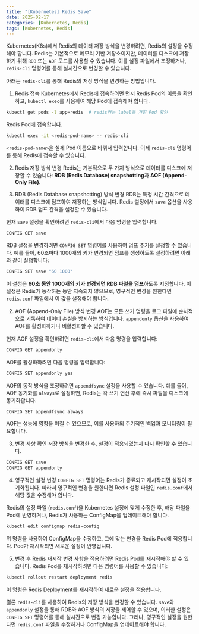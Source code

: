 ```yaml
---
title: "[Kubernetes] Redis Save"
date: 2025-02-17
categories: [Kubernetes, Redis]
tags: [Kubernetes, Redis]
---
```


Kubernetes(K8s)에서 Redis의 데이터 저장 방식을 변경하려면, Redis의 설정을 수정해야 합니다. Redis는 기본적으로 메모리 기반 저장소이지만, 데이터를 디스크에 저장하기 위해 `RDB` 또는 `AOF` 모드를 사용할 수 있습니다. 이를 설정 파일에서 조정하거나, `redis-cli` 명령어를 통해 실시간으로 변경할 수 있습니다.

아래는 `redis-cli`를 통해 Redis의 저장 방식을 변경하는 방법입니다.

1. Redis 접속
Kubernetes에서 Redis에 접속하려면 먼저 Redis Pod의 이름을 확인하고, `kubectl exec`를 사용하여 해당 Pod에 접속해야 합니다.

```bash
kubectl get pods -l app=redis  # redis라는 label을 가진 Pod 확인
```
Redis Pod에 접속합니다.

```bash
kubectl exec -it <redis-pod-name> -- redis-cli
```
`<redis-pod-name>`을 실제 Pod 이름으로 바꿔서 입력합니다. 이제 `redis-cli` 명령어를 통해 Redis에 접속할 수 있습니다.

2. Redis 저장 방식 변경
Redis는 기본적으로 두 가지 방식으로 데이터를 디스크에 저장할 수 있습니다: **RDB (Redis Database) snapshotting**과 **AOF (Append-Only File).**

1. RDB (Redis Database snapshotting) 방식 변경
RDB는 특정 시간 간격으로 데이터를 디스크에 덤프하여 저장하는 방식입니다. Redis 설정에서 `save` 옵션을 사용하여 RDB 덤프 간격을 설정할 수 있습니다.

현재 `save` 설정을 확인하려면 `redis-cli`에서 다음 명령을 입력합니다.

```bash
CONFIG GET save
```
RDB 설정을 변경하려면 `CONFIG SET` 명령어를 사용하여 덤프 주기를 설정할 수 있습니다. 예를 들어, 60초마다 1000개의 키가 변경되면 덤프를 생성하도록 설정하려면 아래와 같이 실행합니다:

```bash
CONFIG SET save "60 1000"
```
이 설정은 **60초 동안 1000개의 키가 변경되면 RDB 파일을 덤프**하도록 지정합니다. 이 설정은 Redis가 동작하는 동안 지속되지 않으므로, 영구적인 변경을 원한다면 `redis.conf` 파일에서 이 값을 설정해야 합니다.

2. AOF (Append-Only File) 방식 변경
AOF는 모든 쓰기 명령을 로그 파일에 순차적으로 기록하여 데이터 손실을 방지하는 방식입니다. `appendonly` 옵션을 사용하여 AOF를 활성화하거나 비활성화할 수 있습니다.

현재 AOF 설정을 확인하려면 `redis-cli`에서 다음 명령을 입력합니다:

```bash
CONFIG GET appendonly
```
AOF를 활성화하려면 다음 명령을 입력합니다:

```bash
CONFIG SET appendonly yes
```
AOF의 동작 방식을 조정하려면 `appendfsync` 설정을 사용할 수 있습니다. 예를 들어, AOF 동기화를 `always`로 설정하면, Redis는 각 쓰기 연산 후에 즉시 파일을 디스크에 동기화합니다.

```bash
CONFIG SET appendfsync always
```
AOF는 성능에 영향을 미칠 수 있으므로, 이를 사용하되 주기적인 백업과 모니터링이 필요합니다.

3. 변경 사항 확인
저장 방식을 변경한 후, 설정이 적용되었는지 다시 확인할 수 있습니다.

```bash
CONFIG GET save
CONFIG GET appendonly
```

4. 영구적인 설정 변경
`CONFIG SET` 명령어는 Redis가 종료되고 재시작되면 설정이 초기화됩니다. 따라서 영구적인 변경을 원한다면 Redis 설정 파일인 `redis.conf`에서 해당 값을 수정해야 합니다.

Redis의 설정 파일 (`redis.conf`)을 Kubernetes 설정에 맞게 수정한 후, 해당 파일을 Pod에 반영하거나, Redis가 사용하는 ConfigMap을 업데이트해야 합니다.

```bash
kubectl edit configmap redis-config
```
위 명령을 사용하여 ConfigMap을 수정하고, 그에 맞는 변경을 Redis Pod에 적용합니다. Pod가 재시작되면 새로운 설정이 반영됩니다.

5. 변경 후 Redis 재시작
변경 사항을 적용하려면 Redis Pod를 재시작해야 할 수 있습니다. Redis Pod를 재시작하려면 다음 명령어를 사용할 수 있습니다:

```bash
kubectl rollout restart deployment redis
```
이 명령은 Redis Deployment를 재시작하여 새로운 설정을 적용합니다.

결론
`redis-cli`를 사용하여 Redis의 저장 방식을 변경할 수 있습니다. `save`와 `appendonly` 설정을 통해 RDB와 AOF 방식의 저장을 제어할 수 있으며, 이러한 설정은 `CONFIG SET` 명령어를 통해 실시간으로 변경 가능합니다. 그러나, 영구적인 설정을 원한다면 `redis.conf` 파일을 수정하거나 ConfigMap을 업데이트해야 합니다.